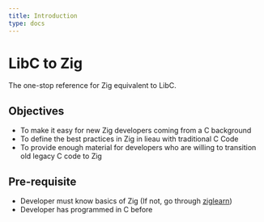 ```yaml
---
title: Introduction
type: docs
---
```


# LibC to Zig

The one-stop reference for Zig equivalent to LibC.

## Objectives

- To make it easy for new Zig developers coming from a C background
- To define the best practices in Zig in lieau with traditional C Code
- To provide enough material for developers who are willing to transition old legacy C code to Zig

## Pre-requisite

- Developer must know basics of Zig (If not, go through [ziglearn](https://ziglearn.org))
- Developer has programmed in C before

